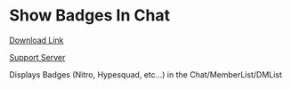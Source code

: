 # Show Badges In Chat

[Download Link](https://OILYY.github.io/downloader/?plugin=ShowBadgesInChat)

[Support Server](https://discord.gg/Y36CTWeCFE)

Displays Badges (Nitro, Hypesquad, etc...) in the Chat/MemberList/DMList
